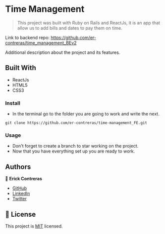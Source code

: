 # Time Management

> This project was built with Ruby on Rails and ReactJs, it is an app that allow us to add bills and dates to pay them on time.

Link to backend repo: https://github.com/er-contreras/time_management_BEv2

Additional description about the project and its features.

## Built With

- ReactJs
- HTML5
- CSS3

### Install
- In the terminal go to the folder you are going to work and write the next.
```
git clone https://github.com/er-contreras/time-management_FE.git
```
### Usage
- Don't forget to create a branch to star working on the project.
- Now that you have everything set up you are ready to work.

## Authors

👤 **Erick Contreras**

- [GitHub](https://github.com/er-contreras)
- [LinkedIn](https://www.linkedin.com/in/er-contreras/)
- [Twitter](https://twitter.com/er_contreras_)

## 📝 License

This project is [MIT](./LICENSE) licensed.
